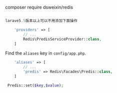 
composer require dsweixin/redis

```php

larave5.5版本以上可以不用添加下面操作

```

```php
    'providers' => [
        // ...
        Redis\PredisServiceProvider::class,
    ]
```

Find the `aliases` key in `config/app.php`.

```php
    'aliases' => [
        // ...
        'predis' => Redis\Facades\Predis::class,
    ]
```
```php
 Predis::set($key,$value);
```
